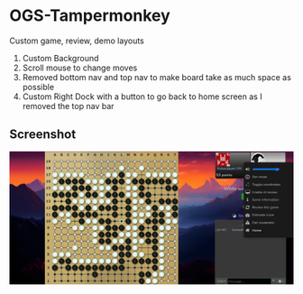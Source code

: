 # OGS-Tampermonkey
Custom game, review, demo layouts
1. Custom Background
2. Scroll mouse to change moves
3. Removed bottom nav and top nav to make board take as much space as possible
4. Custom Right Dock with a button to go back to home screen as I removed the top nav bar

## Screenshot

![](/demo.png)
